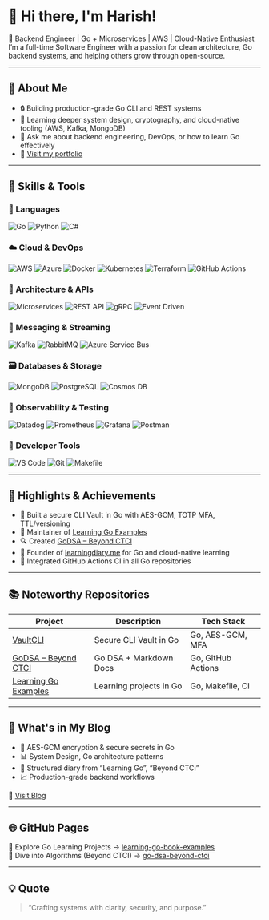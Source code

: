 # 👋 Hi there, I'm Harish!

🚀 Backend Engineer | Go + Microservices | AWS | Cloud-Native Enthusiast  
I’m a full-time Software Engineer with a passion for clean architecture, Go backend systems, and helping others grow through open-source.

---

## 📘 About Me

- 🔒 Building production-grade Go CLI and REST systems  
- 🧠 Learning deeper system design, cryptography, and cloud-native tooling (AWS, Kafka, MongoDB)  
- 💬 Ask me about backend engineering, DevOps, or how to learn Go effectively  
- 🔗 [Visit my portfolio](https://learningdiary.me)

---

## 🧰 Skills & Tools

### 🧠 Languages  
![Go](https://img.shields.io/badge/Go-00ADD8?style=flat-square&logo=go&logoColor=white)
![Python](https://img.shields.io/badge/Python-3776AB?style=flat-square&logo=python&logoColor=white)
![C#](https://img.shields.io/badge/C%23-239120?style=flat-square&logo=c-sharp&logoColor=white)

### ☁️ Cloud & DevOps  
![AWS](https://img.shields.io/badge/AWS-232F3E?style=flat-square&logo=amazon-aws)
![Azure](https://img.shields.io/badge/Azure-0078D4?style=flat-square&logo=microsoft-azure)
![Docker](https://img.shields.io/badge/Docker-2496ED?style=flat-square&logo=docker&logoColor=white)
![Kubernetes](https://img.shields.io/badge/Kubernetes-326CE5?style=flat-square&logo=kubernetes&logoColor=white)
![Terraform](https://img.shields.io/badge/Terraform-7B42BC?style=flat-square&logo=terraform)
![GitHub Actions](https://img.shields.io/badge/GitHub%20Actions-2088FF?style=flat-square&logo=github-actions)

### 🧱 Architecture & APIs  
![Microservices](https://img.shields.io/badge/Microservices-black?style=flat-square)
![REST API](https://img.shields.io/badge/REST-API-green?style=flat-square)
![gRPC](https://img.shields.io/badge/gRPC-blue?style=flat-square)
![Event Driven](https://img.shields.io/badge/Event--Driven-yellow?style=flat-square)

### 🔄 Messaging & Streaming  
![Kafka](https://img.shields.io/badge/Kafka-231F20?style=flat-square&logo=apache-kafka)
![RabbitMQ](https://img.shields.io/badge/RabbitMQ-FF6600?style=flat-square&logo=rabbitmq)
![Azure Service Bus](https://img.shields.io/badge/Azure%20Service%20Bus-0078D4?style=flat-square)

### 🗃️ Databases & Storage  
![MongoDB](https://img.shields.io/badge/MongoDB-47A248?style=flat-square&logo=mongodb)
![PostgreSQL](https://img.shields.io/badge/PostgreSQL-4169E1?style=flat-square&logo=postgresql)
![Cosmos DB](https://img.shields.io/badge/Cosmos%20DB-0078D4?style=flat-square)

### 🔎 Observability & Testing  
![Datadog](https://img.shields.io/badge/Datadog-632CA6?style=flat-square&logo=datadog)
![Prometheus](https://img.shields.io/badge/Prometheus-E6522C?style=flat-square&logo=prometheus)
![Grafana](https://img.shields.io/badge/Grafana-F46800?style=flat-square&logo=grafana)
![Postman](https://img.shields.io/badge/Postman-FF6C37?style=flat-square&logo=postman)

### 🧰 Developer Tools  
![VS Code](https://img.shields.io/badge/VS%20Code-007ACC?style=flat-square&logo=visual-studio-code)
![Git](https://img.shields.io/badge/Git-F05032?style=flat-square&logo=git)
![Makefile](https://img.shields.io/badge/Makefile-black?style=flat-square)

---

## 🚀 Highlights & Achievements

- 🔐 Built a secure CLI Vault in Go with AES-GCM, TOTP MFA, TTL/versioning
- 📘 Maintainer of [Learning Go Examples](https://github.com/shisodeharish/learning-go-book-examples)
- 🔍 Created [GoDSA – Beyond CTCI](https://github.com/shisodeharish/go-dsa-beyond-ctci)
- 🧠 Founder of [learningdiary.me](https://learningdiary.me) for Go and cloud-native learning
- 🧪 Integrated GitHub Actions CI in all Go repositories

---

## 📚 Noteworthy Repositories

| Project | Description | Tech Stack |
|--------|-------------|------------|
| [VaultCLI](https://github.com/shisodeharish/vaultcli) | Secure CLI Vault in Go | Go, AES-GCM, MFA |
| [GoDSA – Beyond CTCI](https://github.com/shisodeharish/go-dsa-beyond-ctci) | Go DSA + Markdown Docs | Go, GitHub Actions |
| [Learning Go Examples](https://github.com/shisodeharish/learning-go-book-examples) | Learning projects in Go | Go, Makefile, CI |

---

## 📝 What's in My Blog

- 🔑 AES-GCM encryption & secure secrets in Go
- 📊 System Design, Go architecture patterns
- 📘 Structured diary from “Learning Go”, “Beyond CTCI”
- 📈 Production-grade backend workflows

🔗 [Visit Blog](https://learningdiary.me)

---

## 🌐 GitHub Pages

📘 Explore Go Learning Projects → [learning-go-book-examples](https://shisodeharish.github.io/learning-go-book-examples)  
📘 Dive into Algorithms (Beyond CTCI) → [go-dsa-beyond-ctci](https://shisodeharish.github.io/go-dsa-beyond-ctci)

---

## 💡 Quote

> “Crafting systems with clarity, security, and purpose.”
